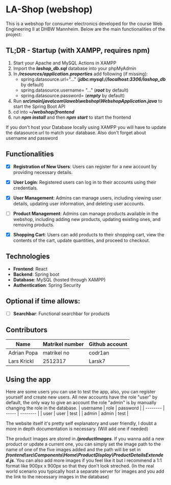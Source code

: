 # LA-Shop (webshop)

This is a webshop for consumer electronics developed for the course Web Engineering II at DHBW Mannheim. Below are the main functionalities of the project:

## TL;DR - Startup (with XAMPP, requires npm)

1.  Start your Apache and MySQL Actions in XAMPP
2.  Import the **_lashop_db.sql_** database into your phpMyAdmin
3.  In **_/resources/application.properties_** add following (if missing):
    - spring.datasource.url="..." (**_jdbc:mysql://localhost:3306/lashop_db_** by default)
    - spring.datasource.username= "..." (**_root_** by default)
    - spring.datasource.password= (**_empty_** by default)
4.  Run **_src\main\java\com\laweb\webshop\WebshopApplication.java_** to start the Spring Boot API
5.  cd into **_~/webshop/frontend_**
6.  run **_npm install_** and then **_npm start_** to start the frontend

If you don't host your Database locally using XAMPP you will have to update the datasource.url to match your database. Also don't forget about username and password

## Functionalities

- [x] **Registration of New Users**: Users can register for a new account by providing necessary details.

- [x] **User Login**: Registered users can log in to their accounts using their credentials.

- [x] **User Management**: Admins can manage users, including viewing user details, updating user information, and deleting user accounts.

- [ ] **Product Management**: Admins can manage products available in the webshop, including adding new products, updating existing ones, and removing products.

- [x] **Shopping Cart**: Users can add products to their shopping cart, view the contents of the cart, update quantities, and proceed to checkout.

## Technologies

- **Frontend**: React
- **Backend**: Spring boot
- **Database**: MySQL (hosted through XAMPP)
- **Authentication**: Spring Security

## Optional if time allows:

- [ ] **Searchbar**: Functional searchbar for products

## Contributors

| Name        | Matrikel number | Github account |
| ----------- | --------------- | -------------- |
| Adrian Popa | matrikel no     | codr1an        |
| Lars Krickl | 2512317         | Larsk7         |

## Using the app

Here are some users you can use to test the app, also, you can register yourself and create new users. All new accounts have the role "user" by default, the only way to give an account the role "admin" is by manually changing the role in the database.
| username | role | password |
| -------- | ----- | -------- |
| user | user | test |
| admin | admin | test |

The website itself it's pretty self explanatory and user friendly, I doubt a more in depth documentation is necessary. (Will add one if needed)

The product images are stored in **_/productImages_**. If you wanna add a new product or update a current one, you can simply set the image path to the name of one of the five images added and the path will be set in **_frontend\src\Components\Home\ProductDisplay\ProductDetailsExtended.js_**. You can also add more images if you feel like it but i recommend a 1:1 format like 900px x 900px so that they don't look streched. (In the real world scenario you typically host a separate server for images and you add the link to the necessary images in the database)
